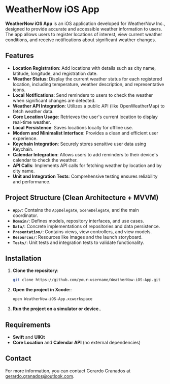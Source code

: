 # WeatherNow iOS App

**WeatherNow iOS App** is an iOS application developed for WeatherNow Inc., designed to provide accurate and accessible weather information to users. The app allows users to register locations of interest, view current weather conditions, and receive notifications about significant weather changes.

## Features

- **Location Registration**: Add locations with details such as city name, latitude, longitude, and registration date.
- **Weather Status**: Display the current weather status for each registered location, including temperature, weather description, and representative icons.
- **Local Notifications**: Send reminders to users to check the weather when significant changes are detected.
- **Weather API Integration**: Utilizes a public API (like OpenWeatherMap) to fetch weather data.
- **Core Location Usage**: Retrieves the user's current location to display real-time weather.
- **Local Persistence**: Saves locations locally for offline use.
- **Modern and Minimalist Interface**: Provides a clean and efficient user experience.
- **Keychain Integration**: Securely stores sensitive user data using Keychain.
- **Calendar Integration**: Allows users to add reminders to their device's calendar to check the weather.
- **API Calls**: Implements API calls for fetching weather by location and by city name.
- **Unit and Integration Tests**: Comprehensive testing ensures reliability and performance.

## Project Structure (Clean Architecture + MVVM)

- **`App/`**: Contains the `AppDelegate`, `SceneDelegate`, and the main coordinator.
- **`Domain/`**: Defines models, repository interfaces, and use cases.
- **`Data/`**: Concrete implementations of repositories and data persistence.
- **`Presentation/`**: Contains views, view controllers, and view models.
- **`Resources/`**: Resources like images and the launch storyboard.
- **`Tests/`**: Unit tests and integration tests to validate functionality.

## Installation

1. **Clone the repository**:
   ```sh
   git clone https://github.com/your-username/WeatherNow-iOS-App.git
    ```
2. **Open the project in Xcode:**:
   ```sh
   open WeatherNow-iOS-App.xcworkspace
   ```

3. **Run the project on a simulator or device.**.

## Requirements

- **Swift** and **UIKit**
- **Core Location** and **Calendar API** (no external dependencies)

## Contact

For more information, you can contact Gerardo Granados at gerardo.granados@outlook.com.

